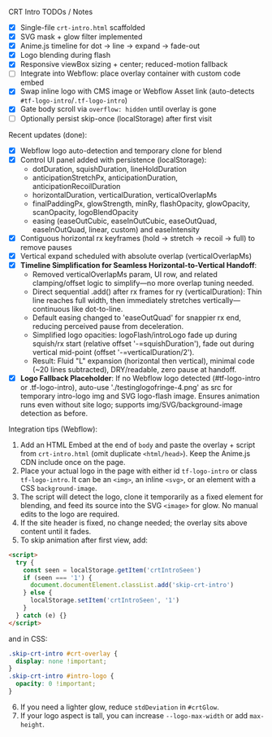 CRT Intro TODOs / Notes

- [x] Single-file `crt-intro.html` scaffolded
- [x] SVG mask + glow filter implemented
- [x] Anime.js timeline for dot → line → expand → fade-out
- [x] Logo blending during flash
- [x] Responsive viewBox sizing + center; reduced-motion fallback
- [ ] Integrate into Webflow: place overlay container with custom code embed
- [x] Swap inline logo with CMS image or Webflow Asset link (auto-detects `#tf-logo-intro`/`.tf-logo-intro`)
- [x] Gate body scroll via `overflow: hidden` until overlay is gone
- [ ] Optionally persist skip-once (localStorage) after first visit

Recent updates (done):

- [x] Webflow logo auto-detection and temporary clone for blend
- [x] Control UI panel added with persistence (localStorage):
  - dotDuration, squishDuration, lineHoldDuration
  - anticipationStretchPx, anticipationDuration, anticipationRecoilDuration
  - horizontalDuration, verticalDuration, verticalOverlapMs
  - finalPaddingPx, glowStrength, minRy, flashOpacity, glowOpacity, scanOpacity, logoBlendOpacity
  - easing (easeOutCubic, easeInOutCubic, easeOutQuad, easeInOutQuad, linear, custom) and easeIntensity
- [x] Contiguous horizontal rx keyframes (hold → stretch → recoil → full) to remove pauses
- [x] Vertical expand scheduled with absolute overlap (verticalOverlapMs)
- [x] **Timeline Simplification for Seamless Horizontal-to-Vertical Handoff**:
  - Removed verticalOverlapMs param, UI row, and related clamping/offset logic to simplify—no more overlap tuning needed.
  - Direct sequential .add() after rx frames for ry (verticalDuration): Thin line reaches full width, then immediately stretches vertically—continuous like dot-to-line.
  - Default easing changed to 'easeOutQuad' for snappier rx end, reducing perceived pause from deceleration.
  - Simplified logo opacities: logoFlash/introLogo fade up during squish/rx start (relative offset '-=squishDuration'), fade out during vertical mid-point (offset '-=verticalDuration/2').
  - Result: Fluid "L" expansion (horizontal then vertical), minimal code (~20 lines subtracted), DRY/readable, zero pause at handoff.
- [x] **Logo Fallback Placeholder**: If no Webflow logo detected (#tf-logo-intro or .tf-logo-intro), auto-use './testinglogofringe-4.png' as src for temporary intro-logo img and SVG logo-flash image. Ensures animation runs even without site logo; supports img/SVG/background-image detection as before.

Integration tips (Webflow):

1. Add an HTML Embed at the end of `body` and paste the overlay + script from `crt-intro.html` (omit duplicate `<html/head>`). Keep the Anime.js CDN include once on the page.
2. Place your actual logo in the page with either id `tf-logo-intro` or class `tf-logo-intro`. It can be an `<img>`, an inline `<svg>`, or an element with a CSS `background-image`.
3. The script will detect the logo, clone it temporarily as a fixed element for blending, and feed its source into the SVG `<image>` for glow. No manual edits to the logo are required.
4. If the site header is fixed, no change needed; the overlay sits above content until it fades.
5. To skip animation after first view, add:

```html
<script>
  try {
    const seen = localStorage.getItem('crtIntroSeen')
    if (seen === '1') {
      document.documentElement.classList.add('skip-crt-intro')
    } else {
      localStorage.setItem('crtIntroSeen', '1')
    }
  } catch (e) {}
</script>
```

and in CSS:

```css
.skip-crt-intro #crt-overlay {
  display: none !important;
}
.skip-crt-intro #intro-logo {
  opacity: 0 !important;
}
```

6. If you need a lighter glow, reduce `stdDeviation` in `#crtGlow`.
7. If your logo aspect is tall, you can increase `--logo-max-width` or add `max-height`.
